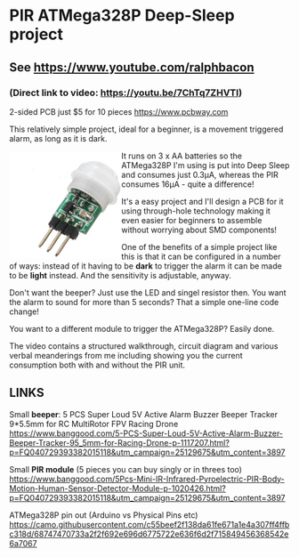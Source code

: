 # PIR ATMega328P Deep-Sleep project
## See https://www.youtube.com/ralphbacon
### (Direct link to video: https://youtu.be/7ChTq7ZHVTI)

2-sided PCB just $5 for 10 pieces https://www.pcbway.com

This relatively simple project, ideal for a beginner, is a movement triggered alarm, as long as it is dark. 

<img src="/images/smallpir.JPG" align="left" width="40%" title="Small PIR">
    
It runs on 3 x AA batteries so the ATMega328P I'm using is put into Deep Sleep and consumes just 0.3µA, whereas the PIR consumes 16µA - quite a difference!

It's a easy project and I'll design a PCB for it using through-hole technology making it even easier for beginners to assemble without worrying about SMD components!

One of the benefits of a simple project like this is that it can be configured in a number of ways: instead of it having to be **dark** to trigger the alarm it can be made to be **light** instead. And the sensitivity is adjustable, anyway.

Don't want the beeper? Just use the LED and singel resistor then. You want the alarm to sound for more than 5 seconds? That a simple one-line code change!

You want to a different module to trigger the ATMega328P? Easily done.

The video contains a structured walkthrough, circuit diagram and various verbal meanderings from me including showing you the current consumption both with and without the PIR unit.


## LINKS

Small **beeper**: 5 PCS Super Loud 5V Active Alarm Buzzer Beeper Tracker 9*5.5mm for RC MultiRotor FPV Racing Drone  
https://www.banggood.com/5-PCS-Super-Loud-5V-Active-Alarm-Buzzer-Beeper-Tracker-95_5mm-for-Racing-Drone-p-1117207.html?p=FQ040729393382015118&utm_campaign=25129675&utm_content=3897  

Small **PIR module** (5 pieces you can buy singly or in threes too)  
https://www.banggood.com/5Pcs-Mini-IR-Infrared-Pyroelectric-PIR-Body-Motion-Human-Sensor-Detector-Module-p-1020426.html?p=FQ040729393382015118&utm_campaign=25129675&utm_content=3897

ATMega328P pin out (Arduino vs Physical Pins etc)  
https://camo.githubusercontent.com/c55beef2f138da61fe671a1e4a307ff4ffbc318d/68747470733a2f2f692e696d6775722e636f6d2f715849456368542e6a7067

